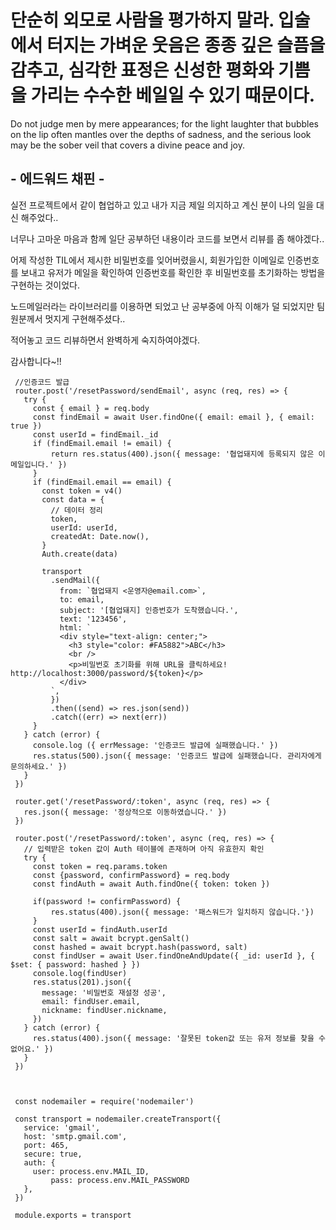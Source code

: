 # 단순히 외모로 사람을 평가하지 말라. 입술에서 터지는 가벼운 웃음은 종종 깊은 슬픔을 감추고, 심각한 표정은 신성한 평화와 기쁨을 가리는 수수한 베일일 수 있기 때문이다.

Do not judge men by mere appearances; for the light laughter that bubbles on the lip often mantles over the depths of sadness, and the serious look may be the sober veil that covers a divine peace and joy.

## - 에드워드 채핀 -

실전 프로젝트에서 같이 협업하고 있고 내가 지금 제일 의지하고 계신 분이 나의 일을 대신 해주었다..

너무나 고마운 마음과 함께 일단 공부하던 내용이라 코드를 보면서 리뷰를 좀 해야겠다..

어제 작성한 TIL에서 제시한 비밀번호를 잊어버렸을시, 회원가입한 이메일로 인증번호를 보내고 유저가 메일을 확인하여 인증번호를 확인한 후 비밀번호를 초기화하는 방법을 구현하는 것이었다.

노드메일러라는 라이브러리를 이용하면 되었고 난 공부중에 아직 이해가 덜 되었지만 팀원분께서 멋지게 구현해주셨다..

적어놓고 코드 리뷰하면서 완벽하게 숙지하여야겠다.

감사합니다~!!

     //인증코드 발급
     router.post('/resetPassword/sendEmail', async (req, res) => {
       try {
         const { email } = req.body
         const findEmail = await User.findOne({ email: email }, { email: true })
         const userId = findEmail._id
         if (findEmail.email != email) {
             return res.status(400).json({ message: '협업돼지에 등록되지 않은 이메일입니다.' })
         }
         if (findEmail.email == email) {
           const token = v4()
           const data = {
             // 데이터 정리
             token,
             userId: userId,
             createdAt: Date.now(),
           }
           Auth.create(data)

           transport
             .sendMail({
               from: `협업돼지 <운영자@email.com>`,
               to: email,
               subject: '[협업돼지] 인증번호가 도착했습니다.',
               text: '123456',
               html: `
               <div style="text-align: center;">
                 <h3 style="color: #FA5882">ABC</h3>
                 <br />
                 <p>비밀번호 초기화를 위해 URL을 클릭하세요! http://localhost:3000/password/${token}</p>
               </div>
             `,
             })
             .then((send) => res.json(send))
             .catch((err) => next(err))
         }
       } catch (error) {
         console.log ({ errMessage: '인증코드 발급에 실패했습니다.' })
         res.status(500).json({ message: '인증코드 발급에 실패했습니다. 관리자에게 문의하세요.' })
       }
     })

     router.get('/resetPassword/:token', async (req, res) => {
       res.json({ message: '정상적으로 이동하였습니다.' })
     })

     router.post('/resetPassword/:token', async (req, res) => {
       // 입력받은 token 값이 Auth 테이블에 존재하며 아직 유효한지 확인
       try {
         const token = req.params.token
         const {password, confirmPassword} = req.body
         const findAuth = await Auth.findOne({ token: token })

         if(password != confirmPassword) {
             res.status(400).json({ message: '패스워드가 일치하지 않습니다.'})
         }
         const userId = findAuth.userId
         const salt = await bcrypt.genSalt()
         const hashed = await bcrypt.hash(password, salt)
         const findUser = await User.findOneAndUpdate({ _id: userId }, { $set: { password: hashed } })
         console.log(findUser)
         res.status(201).json({
           message: '비밀번호 재설정 성공',
           email: findUser.email,
           nickname: findUser.nickname,
         })
       } catch (error) {
         res.status(400).json({ message: '잘못된 token값 또는 유저 정보를 찾을 수 없어요.' })
       }
     })
     
     
     
     const nodemailer = require('nodemailer')

     const transport = nodemailer.createTransport({
       service: 'gmail',
       host: 'smtp.gmail.com',
       port: 465,
       secure: true,
       auth: {
         user: process.env.MAIL_ID,
		     pass: process.env.MAIL_PASSWORD
       },
     })

     module.exports = transport
